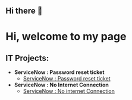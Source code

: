 ## Hi there 👋
<h1>Hi, welcome to my page </h1>

<h2>IT Projects:</h2>


- <b>ServiceNow : Password reset ticket</b>
  - [ServiceNow : Password reset ticket](https://github.com/Kade3er/Servicenow-Password-reset-ticket)
- <b>ServiceNow : No Internet Connection </b>
  - [ServiceNow : No internet Connection](https://github.com/Kade3er/ServiceNow-No-Internet-Connection)

<!--
**Kade3er/Kade3er** is a ✨ _special_ ✨ repository because its `README.md` (this file) appears on your GitHub profile.

Here are some ideas to get you started:

- 🔭 I’m currently working on ...
- 🌱 I’m currently learning ...
- 👯 I’m looking to collaborate on ...
- 🤔 I’m looking for help with ...
- 💬 Ask me about ...
- 📫 How to reach me: ...
- 😄 Pronouns: ...
- ⚡ Fun fact: ...
-->

